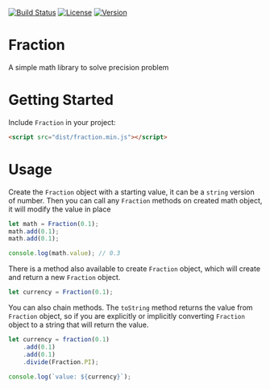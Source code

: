 [![Build Status](https://travis-ci.org/anyms/fractionjs.svg?branch=master)](https://travis-ci.org/anyms/Fraction)
[![License](https://img.shields.io/github/license/anyms/fractionjs.svg)](https://github.com/anyms/Fraction/blob/master/LICENSE)
[![Version](https://img.shields.io/github/release/anyms/fractionjs.svg)](https://github.com/anyms/Fraction/releases/latest)

# Fraction

A simple math library to solve precision problem

# Getting Started

Include `Fraction` in your project:

```html
<script src="dist/fraction.min.js"></script>
```

# Usage

Create the `Fraction` object with a starting value, it can be a `string` version of number. Then you can call any `Fraction` methods on created math object, it will modify the value in place

```js
let math = Fraction(0.1);
math.add(0.1);
math.add(0.1);

console.log(math.value); // 0.3
```

There is a method also available to create `Fraction` object, which will create and return a new `Fraction` object.

```js
let currency = Fraction(0.1);
```

You can also chain methods. The `toString` method returns the value from `Fraction` object, so if you are explicitly or implicitly converting `Fraction` object to a string that will return the value.

```js
let currency = fraction(0.1)
    .add(0.1)
    .add(0.1)
    .divide(Fraction.PI);

console.log(`value: ${currency}`);
```